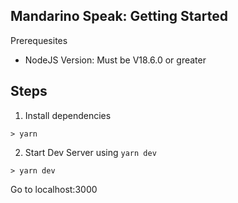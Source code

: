 ## Mandarino Speak: Getting Started

Prerequesites

- NodeJS Version: Must be V18.6.0 or greater

## Steps

1. Install dependencies

```
> yarn
```

2. Start Dev Server using `yarn dev`

```
> yarn dev
```

Go to localhost:3000
